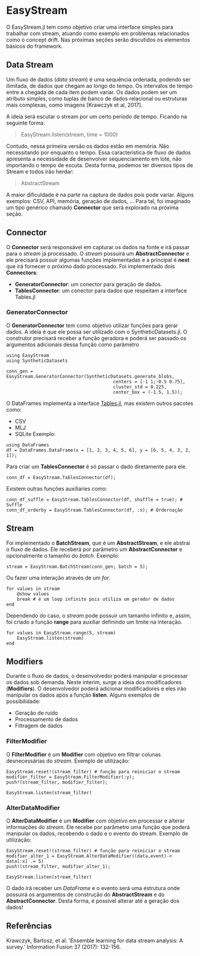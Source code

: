 # EasyStream

O EasyStream.jl tem como objetivo criar uma interface simples para trabalhar com stream, atuando como exemplo em problemas relacionados como o concept drift. Nas próximas seções serão discutidos os elementos básicos do framework.

## Data Stream

Um fluxo de dados (_data stream_) é uma sequência ordenada, podendo ser ilimitada, de dados que chegam ao longo do tempo. Os intervalos de tempo entre a chegada de cada item podem variar. Os dados podem ser um atributo simples, como tuplas de banco de dados relacional ou estruturas mais complexas, como imagens [Krawczyk et al, 2017].

A ideia será escutar o stream por um certo período de tempo. Ficando na seguinte forma:
> EasyStream.listen(stream, time = 1000)

Contudo, nessa primeira versão os dados estão em memória. Não necessitando por enquanto o tempo. Essa característica de fluxo de dados apresenta a necessidade de desenvolver sequenciamento em lote, não importando o tempo de escuta.
Desta forma, podemos ter diversos tipos de Stream e todos irão herdar:
> AbstractStream

A maior dificuldade é na parte na captura de dados pois pode variar. Alguns exemplos: CSV, API, memória, geração de dados, ... Para tal, foi imaginado um tipo genérico chamado __Connector__ que será explorado na próxima seção.

## Connector

O __Connector__ será responsável em capturar os dados na fonte e irá passar para o _stream_ já processado. O _stream_ possuirá um __AbstractConnector__ e ele precisará possuir algumas funções implementadas e a principal é __next__ que irá fornecer o próximo dado processado. Foi implementado dois __Connectors__:

- __GeneratorConnector__: um conector para geração de dados.
- __TablesConnector__: um conector para dados que respeitam a interface Tables.jl

### GeneratorConnector

O __GeneratorConnector__ tem como objetivo utilizar funções para gerar dados. A ideia é que ele possa ser utilizado com o SyntheticDatasets.jl. O construtor precisará receber a função geradora e poderá ser passado os argumentos adicionais dessa função como parâmetro

```
using EasyStream
using SyntheticDatasets

conn_gen = EasyStream.GeneratorConnector(SyntheticDatasets.generate_blobs, 
										centers = [-1 1;-0.5 0.75], 
                                        cluster_std = 0.225, 
                                        center_box = (-1.5, 1.5));
```

O DataFrames implementa a interface [Tables.jl](https://github.com/JuliaData/Tables.jl), mas existem outros pacotes como:
- CSV
- MLJ
- SQLite
Exemplo:
```
using DataFrames
df = DataFrames.DataFrame(x = [1, 2, 3, 4, 5, 6], y = [6, 5, 4, 3, 2, 1]);
```

Para criar um __TablesConnector__ é só passar o dado diretamente para ele.

```
conn_df = EasyStream.TablesConnector(df);
```

Existem outras funções auxiliaries como:

```
conn_df_suffle = EasyStream.TablesConnector(df, shuffle = true); # Suffle
conn_df_orderby = EasyStream.TablesConnector(df, :x); # Ordernação
```

## Stream

Foi implementado o __BatchStream__, que é um __AbstractStream__, e ele abstrai o fluxo de dados. Ele receberá por parâmetro um __AbstractConnector__ e opcionalmente o tamanho do _batch_. Exemplo:

```
stream = EasyStream.BatchStream(conn_gen; batch = 5);
```

Ou fazer uma interação através de um _for_.

```
for values in stream
	@show values
	break # é um loop infinito pois utiliza um gerador de dados
end
```
Dependendo do caso, o _stream_ pode possuir um tamanho infinito e, assim, foi criado a função __range__ para auxiliar definindo um limite na interação.

```
for values in EasyStream.range(5, stream)
    EasyStream.listen(stream)
end
```

## Modifiers

Durante o fluxo de dados, o desenvolvedor poderá manipular e processar os dados sob demanda. Neste interim, surge a ideia dos modificadores (__Modifiers__). O desenvolvedor poderá adicionar modificadores e eles irão manipular os dados após a função __listen__. Alguns exemplos de possibilidade:

- Geração de ruído
- Processamento de dados
- Filtragem de dados

### FilterModifier

O __FilterModifier__ é um __Modifier__ com objetivo em filtrar colunas desnecessárias do _stream_. Exemplo de utilização:

```
EasyStream.reset!(stream_filter) # função para reiniciar o stream
modifier_filter = EasyStream.FilterModifier(:y);
push!(stream_filter, modifier_filter);

EasyStream.listen(stream_filter)
```

### AlterDataModifier

O __AlterDataModifier__ é um __Modifier__ com objetivo em processar e alterar informações do _stream_. Ele recebe por parâmetro uma função que poderá manipular os dados, recebendo o dado e o evento do stream. Exemplo de utilização:

```
EasyStream.reset!(stream_filter) # função para reiniciar o stream
modifier_alter_1 = EasyStream.AlterDataModifier((data,event)-> data[:x] .= 5)
push!(stream_filter, modifier_alter_1);

EasyStream.listen(stream_filter)
```

O dado irá receber um _DataFrame_ e o evento será uma estrutura onde possuirá os argumentos de construção do __AbstractStream__ e do __AbstractConnector__. Desta forma, é possível alterar até a geração dos dados!

## Referências
Krawczyk, Bartosz, et al. 'Ensemble learning for data stream analysis: A survey.' Information Fusion 37 (2017): 132-156.
